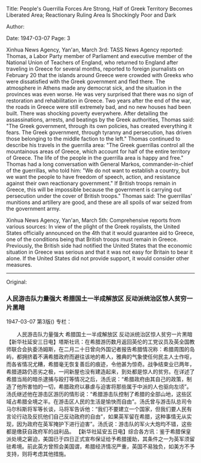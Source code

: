 Title: People's Guerrilla Forces Are Strong, Half of Greek Territory Becomes Liberated Area; Reactionary Ruling Area Is Shockingly Poor and Dark

Author:

Date: 1947-03-07
Page: 3

Xinhua News Agency, Yan'an, March 3rd: TASS News Agency reported: Thomas, a Labor Party member of Parliament and executive member of the National Union of Teachers of England, who returned to England after traveling in Greece for several months, reported to foreign journalists on February 20 that the islands around Greece were crowded with Greeks who were dissatisfied with the Greek government and fled there. The atmosphere in Athens made any democrat sick, and the situation in the provinces was even worse. He was very surprised that there was no sign of restoration and rehabilitation in Greece. Two years after the end of the war, the roads in Greece were still extremely bad, and no new houses had been built. There was shocking poverty everywhere. After detailing the assassinations, arrests, and beatings by the Greek authorities, Thomas said: "The Greek government, through its own policies, has created everything it fears. The Greek government, through tyranny and persecution, has driven those belonging to the middle faction to the left." Thomas continued to describe his travels in the guerrilla area: "The Greek guerrillas control all the mountainous areas of Greece, which account for half of the entire territory of Greece. The life of the people in the guerrilla area is happy and free." Thomas had a long conversation with General Markos, commander-in-chief of the guerrillas, who told him: "We do not want to establish a country, but we want the people to have freedom of speech, action, and resistance against their own reactionary government." If British troops remain in Greece, this will be impossible because the government is carrying out persecution under the cover of British troops." Thomas said: The guerrillas' munitions and artillery are good, and these are all spoils of war seized from the government army.

Xinhua News Agency, Yan'an, March 5th: Comprehensive reports from various sources: In view of the plight of the Greek royalists, the United States officially announced on the 4th that it would guarantee aid to Greece, one of the conditions being that British troops must remain in Greece. Previously, the British side had notified the United States that the economic situation in Greece was serious and that it was not easy for Britain to bear it alone. If the United States did not provide support, it would consider other measures.



<hr /> 

Original: 


### 人民游击队力量强大  希腊国土一半成解放区  反动派统治区惊人贫穷一片黑暗

1947-03-07
第3版()
专栏：

　　人民游击队力量强大
    希腊国土一半成解放区
    反动派统治区惊人贫穷一片黑暗
    【新华社延安三日电】塔斯社讯：在希腊游历数月返回英伦的工党议员及英全国教师联合会执委汤姆斯，在二月二十日曾向外国记者报告希腊情况称：希腊周围的岛屿，都拥挤着不满希腊政府而避往该地的希人，雅典的气象使任何民主人士作呕，而各省情况尤糟，希腊毫无恢复善后的痕迹，令他甚为惊奇。战争结束业已两年，希腊道路仍恶劣之极，一间新屋也没有建造起来，到处都是惊人的贫穷。在详述了希腊当局的暗杀逮捕与殴打等情况之后，汤氏说：“希腊政府由其自己的政策，制造了他所害怕的一切，希腊政府以暴虐与迫害将那些属于中派的人也驱向左顷”。汤氏继述他在游击区游历的情形说：“希腊游击队控制了希腊的全部山地，这些区域占希腊全境之半。在游击区人民的生活是愉快而自由”。汤氏曾与游击队总司令马尔科斯将军等长谈，马将军告诉他：“我们不要建立一个国家，但我们要人民有言论行动及反抗他们自己反动政府的自由”，如果英军留在希腊，这种事情无从实现，因为政府在英军掩护下进行迫害”。汤氏说：游击队的军火大炮均不错，这些都是缴获自政府军的战利品。
    【新华社延安五日电】综合各方讯：鉴于希腊保皇派处境之窘迫，美国已于四日正式宣布保证给予希腊援助，其条件之一为英军须留驻希境。前此英方曾照会美国谓，希腊经济情况严重，英国不易独负，如美方不予支持，则将考虑其他措施。
